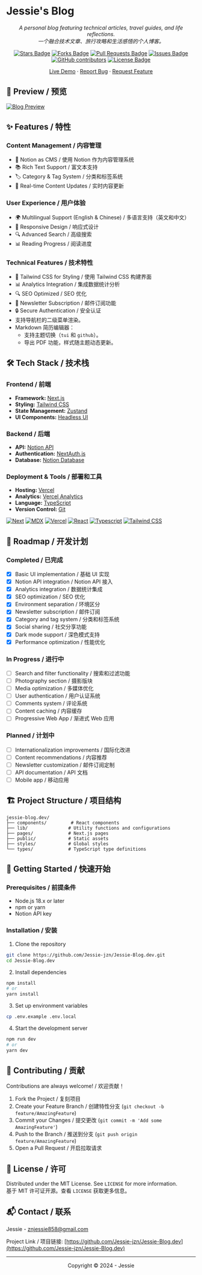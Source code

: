# Jessie's Blog

<p align="center"><i>A personal blog featuring technical articles, travel guides, and life reflections.
<br>
一个融合技术文章、旅行攻略和生活感悟的个人博客。</i></p>

<div align="center">
    <a href="https://github.com/Jessie-jzn/Next-Notion-Blog/stargazers"><img src="https://img.shields.io/github/stars/Jessie-jzn/Next-Notion-Blog" alt="Stars Badge"/></a>
    <a href="https://github.com/Jessie-jzn/Next-Notion-Blog/network/members"><img src="https://img.shields.io/github/forks/Jessie-jzn/Next-Notion-Blog" alt="Forks Badge"/></a>
    <a href="https://github.com/Jessie-jzn/Next-Notion-Blog/pulls"><img src="https://img.shields.io/github/issues-pr/Jessie-jzn/Next-Notion-Blog" alt="Pull Requests Badge"/></a>
    <a href="https://github.com/Jessie-jzn/Next-Notion-Blog/issues"><img src="https://img.shields.io/github/issues/Jessie-jzn/Next-Notion-Blog" alt="Issues Badge"/></a>
    <a href="https://github.com/Jessie-jzn/Next-Notion-Blog/graphs/contributors"><img alt="GitHub contributors" src="https://img.shields.io/github/contributors/Jessie-jzn/Next-Notion-Blog?color=2b9348"></a>
    <a href="https://github.com/Jessie-jzn/Next-Notion-Blog/blob/master/LICENSE"><img src="https://img.shields.io/github/license/Jessie-jzn/Next-Notion-Blog?color=2b9348" alt="License Badge"/></a>
</div>

<p align="center">
    <a href="https://www.jessieontheroad.com/">Live Demo</a>
    ·
    <a href="https://github.com/Jessie-jzn/Jessie-Blog.dev/issues">Report Bug</a>
    ·
    <a href="https://github.com/Jessie-jzn/Jessie-Blog.dev/issues">Request Feature</a>
</p>

## 📸 Preview / 预览

<a href="https://www.jessieontheroad.com"><img src="https://github.com/Jessie-jzn/Jessie-Blog.dev/blob/main/public/images/website.png" alt="Blog Preview" /></a>

## ✨ Features / 特性

### Content Management / 内容管理

- 📝 Notion as CMS / 使用 Notion 作为内容管理系统
- 📚 Rich Text Support / 富文本支持
- 🏷️ Category & Tag System / 分类和标签系统
- 🔄 Real-time Content Updates / 实时内容更新

### User Experience / 用户体验

- 🌍 Multilingual Support (English & Chinese) / 多语言支持（英文和中文）
- 📱 Responsive Design / 响应式设计
- 🔍 Advanced Search / 高级搜索
- 📊 Reading Progress / 阅读进度

### Technical Features / 技术特性

- 🎨 Tailwind CSS for Styling / 使用 Tailwind CSS 构建界面
- 📊 Analytics Integration / 集成数据统计分析
- 🔍 SEO Optimized / SEO 优化
- 📧 Newsletter Subscription / 邮件订阅功能
- 🔒 Secure Authentication / 安全认证
- 支持导航栏的二级菜单渲染。
- Markdown 简历编辑器：
  - 支持主题切换（`tui` 和 `github`）。
  - 导出 PDF 功能，样式随主题动态更新。

## 🛠️ Tech Stack / 技术栈

### Frontend / 前端

- **Framework:** [Next.js](https://nextjs.org/)
- **Styling:** [Tailwind CSS](https://tailwindcss.com/)
- **State Management:** [Zustand](https://github.com/pmndrs/zustand)
- **UI Components:** [Headless UI](https://headlessui.com/)

### Backend / 后端

- **API:** [Notion API](https://developers.notion.com)
- **Authentication:** [NextAuth.js](https://next-auth.js.org/)
- **Database:** [Notion Database](https://www.notion.so/product/database)

### Deployment & Tools / 部署和工具

- **Hosting:** [Vercel](https://vercel.com/)
- **Analytics:** [Vercel Analytics](https://vercel.com/analytics)
- **Language:** [TypeScript](https://www.typescriptlang.org/)
- **Version Control:** [Git](https://git-scm.com/)

[![Next][Next.js]][Next-url] [![MDX]][MDX-url] [![Vercel]][Vercel-url] [![React]][React-url] [![Typescript]][Typescript-url] [![Tailwind CSS]][Tailwind CSS-url]

## 🚀 Roadmap / 开发计划

### Completed / 已完成

- [x] Basic UI implementation / 基础 UI 实现
- [x] Notion API integration / Notion API 接入
- [x] Analytics integration / 数据统计集成
- [x] SEO optimization / SEO 优化
- [x] Environment separation / 环境区分
- [x] Newsletter subscription / 邮件订阅
- [x] Category and tag system / 分类和标签系统
- [x] Social sharing / 社交分享功能
- [x] Dark mode support / 深色模式支持
- [x] Performance optimization / 性能优化

### In Progress / 进行中

- [ ] Search and filter functionality / 搜索和过滤功能
- [ ] Photography section / 摄影版块
- [ ] Media optimization / 多媒体优化
- [ ] User authentication / 用户认证系统
- [ ] Comments system / 评论系统
- [ ] Content caching / 内容缓存
- [ ] Progressive Web App / 渐进式 Web 应用

### Planned / 计划中

- [ ] Internationalization improvements / 国际化改进
- [ ] Content recommendations / 内容推荐
- [ ] Newsletter customization / 邮件订阅定制
- [ ] API documentation / API 文档
- [ ] Mobile app / 移动应用

## 🏗️ Project Structure / 项目结构

```
jessie-blog.dev/
├── components/         # React components
├── lib/               # Utility functions and configurations
├── pages/             # Next.js pages
├── public/            # Static assets
├── styles/            # Global styles
└── types/             # TypeScript type definitions
```

## 🚀 Getting Started / 快速开始

### Prerequisites / 前提条件

- Node.js 18.x or later
- npm or yarn
- Notion API key

### Installation / 安装

1. Clone the repository

```bash
git clone https://github.com/Jessie-jzn/Jessie-Blog.dev.git
cd Jessie-Blog.dev
```

2. Install dependencies

```bash
npm install
# or
yarn install
```

3. Set up environment variables

```bash
cp .env.example .env.local
```

4. Start the development server

```bash
npm run dev
# or
yarn dev
```

## 🤝 Contributing / 贡献

Contributions are always welcome! / 欢迎贡献！

1. Fork the Project / 复刻项目
2. Create your Feature Branch / 创建特性分支 (`git checkout -b feature/AmazingFeature`)
3. Commit your Changes / 提交更改 (`git commit -m 'Add some AmazingFeature'`)
4. Push to the Branch / 推送到分支 (`git push origin feature/AmazingFeature`)
5. Open a Pull Request / 开启拉取请求

## 📝 License / 许可

Distributed under the MIT License. See `LICENSE` for more information.
<br>
基于 MIT 许可证开源。查看 `LICENSE` 获取更多信息。

## 📬 Contact / 联系

Jessie - znjessie858@gmail.com

Project Link / 项目链接: [https://github.com/Jessie-jzn/Jessie-Blog.dev](https://github.com/Jessie-jzn/Jessie-Blog.dev)

---

<p align="center">Copyright © 2024 - Jessie</p>

<!-- MARKDOWN LINKS & IMAGES -->

[Next.js]: https://img.shields.io/badge/next.js-000000?style=for-the-badge&logo=nextdotjs&logoColor=white
[Next-url]: https://nextjs.org/
[Typescript]: https://img.shields.io/badge/TypeScript-3178C6?style=for-the-badge&logo=typescript&logoColor=white
[Typescript-url]: https://www.typescriptlang.org/
[Tailwind CSS]: https://img.shields.io/badge/Tailwind_CSS-38B2AC?style=for-the-badge&logo=tailwind-css&logoColor=white
[Tailwind CSS-url]: https://tailwindcss.com/
[MDX]: https://img.shields.io/badge/MDX-000000?style=for-the-badge&logo=mdx&logoColor=white
[MDX-url]: https://mdxjs.com/
[React]: https://img.shields.io/badge/React-20232A?style=for-the-badge&logo=react&logoColor=61DAFB
[React-url]: https://reactjs.org/
[Vercel]: https://img.shields.io/badge/Vercel-000000?style=for-the-badge&logo=vercel&logoColor=white
[Vercel-url]: https://vercel.com/
